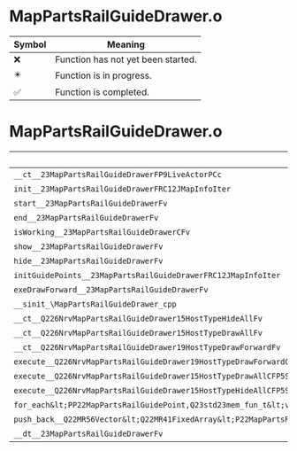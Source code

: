 # MapPartsRailGuideDrawer.o
| Symbol | Meaning 
| ------------- | ------------- 
| :x: | Function has not yet been started. 
| :eight_pointed_black_star: | Function is in progress. 
| :white_check_mark: | Function is completed. 


# MapPartsRailGuideDrawer.o
| Symbol | Decompiled? |
| ------------- | ------------- |
| `__ct__23MapPartsRailGuideDrawerFP9LiveActorPCc` | :x: |
| `init__23MapPartsRailGuideDrawerFRC12JMapInfoIter` | :x: |
| `start__23MapPartsRailGuideDrawerFv` | :white_check_mark: |
| `end__23MapPartsRailGuideDrawerFv` | :white_check_mark: |
| `isWorking__23MapPartsRailGuideDrawerCFv` | :x: |
| `show__23MapPartsRailGuideDrawerFv` | :x: |
| `hide__23MapPartsRailGuideDrawerFv` | :x: |
| `initGuidePoints__23MapPartsRailGuideDrawerFRC12JMapInfoIter` | :white_check_mark: |
| `exeDrawForward__23MapPartsRailGuideDrawerFv` | :x: |
| `__sinit_\MapPartsRailGuideDrawer_cpp` | :x: |
| `__ct__Q226NrvMapPartsRailGuideDrawer15HostTypeHideAllFv` | :x: |
| `__ct__Q226NrvMapPartsRailGuideDrawer15HostTypeDrawAllFv` | :x: |
| `__ct__Q226NrvMapPartsRailGuideDrawer19HostTypeDrawForwardFv` | :x: |
| `execute__Q226NrvMapPartsRailGuideDrawer19HostTypeDrawForwardCFP5Spine` | :x: |
| `execute__Q226NrvMapPartsRailGuideDrawer15HostTypeDrawAllCFP5Spine` | :x: |
| `execute__Q226NrvMapPartsRailGuideDrawer15HostTypeHideAllCFP5Spine` | :x: |
| `for_each&lt;PP22MapPartsRailGuidePoint,Q23std23mem_fun_t&lt;v,9LiveActor&gt;&gt;__3stdFPP22MapPartsRailGuidePointPP22MapPartsRailGuidePointQ23std23mem_fun_t&lt;v,9LiveActor&gt;_Q23std23mem_fun_t&lt;v,9LiveActor&gt;` | :x: |
| `push_back__Q22MR56Vector&lt;Q22MR41FixedArray&lt;P22MapPartsRailGuidePoint,256&gt;&gt;FRCP22MapPartsRailGuidePoint` | :x: |
| `__dt__23MapPartsRailGuideDrawerFv` | :white_check_mark: |
